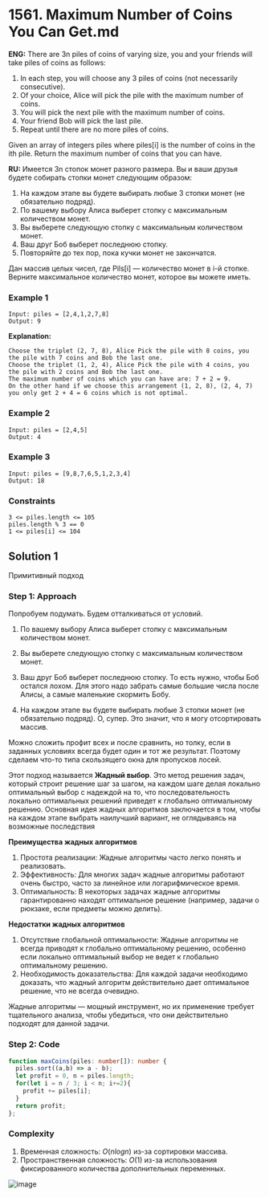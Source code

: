 # 1561. Maximum Number of Coins You Can Get.md

**ENG:** There are 3n piles of coins of varying size, you and your friends will take piles of coins as follows:

1. In each step, you will choose any 3 piles of coins (not necessarily consecutive).
2. Of your choice, Alice will pick the pile with the maximum number of coins.
3. You will pick the next pile with the maximum number of coins.
4. Your friend Bob will pick the last pile.
5. Repeat until there are no more piles of coins.

Given an array of integers piles where piles[i] is the number of coins in the ith pile.
Return the maximum number of coins that you can have.

**RU:** Имеется 3n стопок монет разного размера. Вы и ваши друзья будете собирать стопки монет следующим образом:

1. На каждом этапе вы будете выбирать любые 3 стопки монет (не обязательно подряд).
2. По вашему выбору Алиса выберет стопку с максимальным количеством монет.
3. Вы выберете следующую стопку с максимальным количеством монет.
4. Ваш друг Боб выберет последнюю стопку.
5. Повторяйте до тех пор, пока кучки монет не закончатся.

Дан массив целых чисел, где Pils[i] — количество монет в i-й стопке. Верните максимальное количество монет, которое вы можете иметь.


### Example 1
```
Input: piles = [2,4,1,2,7,8]
Output: 9
```
**Explanation:** 
```
Choose the triplet (2, 7, 8), Alice Pick the pile with 8 coins, you the pile with 7 coins and Bob the last one.
Choose the triplet (1, 2, 4), Alice Pick the pile with 4 coins, you the pile with 2 coins and Bob the last one.
The maximum number of coins which you can have are: 7 + 2 = 9.
On the other hand if we choose this arrangement (1, 2, 8), (2, 4, 7) you only get 2 + 4 = 6 coins which is not optimal.
```

### Example 2
```
Input: piles = [2,4,5]
Output: 4
```
### Example 3
```
Input: piles = [9,8,7,6,5,1,2,3,4]
Output: 18
```

### Constraints
```
3 <= piles.length <= 105
piles.length % 3 == 0
1 <= piles[i] <= 104
```
## Solution 1
Примитивный подход 
### Step 1: Approach
Попробуем подумать. Будем отталкиваться от условий. 
1. По вашему выбору Алиса выберет стопку с максимальным количеством монет.
2. Вы выберете следующую стопку с максимальным количеством монет.
4. Ваш друг Боб выберет последнюю стопку.
То есть нужно, чтобы Боб остался лохом. Для этого надо забрать самые большие числа после Алисы, а самые маленькие скормить Бобу.
  
3. На каждом этапе вы будете выбирать любые 3 стопки монет (не обязательно подряд).
О, супер. Это значит, что я могу отсортировать массив.

Можно сложить профит всех и после сравнить, но толку, если в заданных условиях всегда будет один и тот же результат. Поэтому сделаем что-то типа скользящего окна для пропусков лосей.  

Этот подход называется **Жадный выбор**. Это метод решения задач, который строит решение шаг за шагом, на каждом шаге делая локально оптимальный выбор с надеждой на то, что последовательность локально оптимальных решений приведет к глобально оптимальному решению. Основная идея жадных алгоритмов заключается в том, чтобы на каждом этапе выбрать наилучший вариант, не оглядываясь на возможные последствия

**Преимущества жадных алгоритмов**
1. Простота реализации: Жадные алгоритмы часто легко понять и реализовать.
2. Эффективность: Для многих задач жадные алгоритмы работают очень быстро, часто за линейное или логарифмическое время.
3. Оптимальность: В некоторых задачах жадные алгоритмы гарантированно находят оптимальное решение (например, задачи о рюкзаке, если предметы можно делить).

**Недостатки жадных алгоритмов**
1. Отсутствие глобальной оптимальности: Жадные алгоритмы не всегда приводят к глобально оптимальному решению, особенно если локально оптимальный выбор не ведет к глобально оптимальному решению.
2. Необходимость доказательства: Для каждой задачи необходимо доказать, что жадный алгоритм действительно дает оптимальное решение, что не всегда очевидно.

Жадные алгоритмы — мощный инструмент, но их применение требует тщательного анализа, чтобы убедиться, что они действительно подходят для данной задачи.

### Step 2: Code
```ts
function maxCoins(piles: number[]): number {
  piles.sort((a,b) => a - b);
  let profit = 0, n = piles.length;
  for(let i = n / 3; i < n; i+=2){
    profit += piles[i];
  }
  return profit;
};
```

### Complexity
1. Временная сложность: $O(nlogn)$ из-за сортировки массива.
2. Пространственная сложность: $O(1)$ из-за использования фиксированного количества дополнительных переменных.

![image](https://github.com/shkvik/leet-code/assets/75574213/0da409a5-123b-4c8d-830e-bf03aef39e44)
